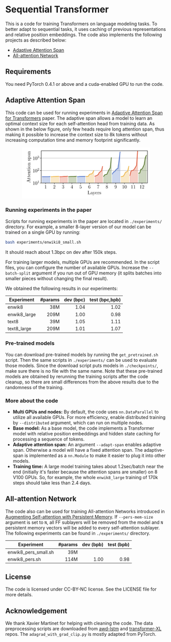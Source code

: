 # Sequential Transformer
This is a code for training Transformers on language modeling tasks. To better adapt to sequential tasks, it uses caching of previous representations and relative position embeddings. The code also implements the following projects as described below:
- [Adaptive Attention Span](#adaptive-attention-span)
- [All-attention Network](#all-attention-network)

## Requirements
You need PyTorch 0.4.1 or above and a cuda-enabled GPU to run the code.


## Adaptive Attention Span
This code can be used for running experiments in [Adaptive Attention Span for Transformers](https://arxiv.org/abs/1905.07799) paper. The adaptive span allows a model to learn an optimal context size for each self-attention head from training data. As shown in the below figure, only few heads require long attention span, thus making it possible to increase the context size to 8k tokens without increasing computation time and memory footprint significantly.

<div align="center">
  <img src="README_files/span.png" width="400px" />
</div>

### Running experiments in the paper
Scripts for running experiments in the paper are located in `./experiments/` directory. For example, a smaller 8-layer version of our model can be trained on a single GPU by running:
```bash
bash experiments/enwiki8_small.sh
```
It should reach about 1.3bpc on dev after 150k steps.

For training larger models, multiple GPUs are recommended. In the script files, you can configure the number of available GPUs. Increase the `--batch-split` argument if you run out of GPU memory (it splits batches into smaller pieces without changing the final result).

We  obtained the following results in our experiments:

| Experiment | #params | dev (bpc) | test (bpc,bpb) |
| ---------- | ---:| ---:| ----:|
| enwik8 | 38M | 1.04 | 1.02 |
| enwik8_large | 209M | 1.00 | 0.98 |
| text8 | 39M | 1.05 | 1.11 |
| text8_large | 209M | 1.01 | 1.07 |

### Pre-trained models
You can download pre-trained models by running the `get_pretrained.sh` script. Then the same scripts in `./experiments/` can be used to evaluate those models. Since the download script puts models in `./checkpoints/`, make sure there is no file with the same name. Note that these pre-trained models are obtained by rerunning the training scripts after the code cleanup, so there are small differences from the above results due to the randomness of the training.

### More about the code
- **Multi GPUs and nodes:** By default, the code uses `nn.DataParallel` to utilize all available GPUs. For more efficiency, enable distributed training by `--distributed` argument, which can run on multiple nodes.
- **Base model:** As a base model, the code implements a Transformer model with relative position embeddings and hidden state caching for processing a sequence of tokens.
- **Adaptive attention span:** An argument `--adapt-span` enables adaptive span. Otherwise a model will have a fixed attention span. The adaptive-span is implemented as a `nn.Module` to make it easier to plug it into other models.
- **Training time:** A large model training takes about 1.2sec/batch near the end (initially it's faster because the attention spans are smaller) on 8 V100 GPUs. So, for example, the whole `enwik8_large` training of 170k steps should take less than 2.4 days.

## All-attention Network
The code also can be used for training All-attention Networks introduced in [Augmenting Self-attention with Persistent Memory](https://arxiv.org/abs/1907.01470). If `--pers-mem-size` argument is set to `N`, all FF sublayers will be removed from the model and `N` persistent memory vectors will be added to every self-attention sublayer. The following experiments can be found in `./experiments/` directory.

| Experiment | #params | dev (bpb) | test (bpb) |
| ---------- | ---:| ---:| ----:|
| enwik8_pers_small.sh | 39M |  |  |
| enwik8_pers.sh | 114M | 1.00 | 0.98 |

## License
The code is licensed under CC-BY-NC license. See the LICENSE file for more details.

## Acknowledgement
We thank Xavier Martinet for helping with cleaning the code. The data preprocessing scripts are downloaded from [awd-lstm](https://github.com/salesforce/awd-lstm-lm/) and [transformer-XL](https://github.com/kimiyoung/transformer-xl) repos. The `adagrad_with_grad_clip.py` is mostly adapted from PyTorch.
